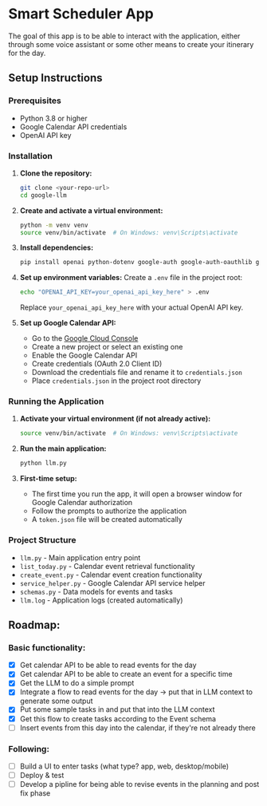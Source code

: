 # Smart Scheduler App

The goal of this app is to be able to interact with the application, 
either through some voice assistant or some other means to create 
your itinerary for the day. 

## Setup Instructions

### Prerequisites
- Python 3.8 or higher
- Google Calendar API credentials
- OpenAI API key

### Installation

1. **Clone the repository:**
   ```bash
   git clone <your-repo-url>
   cd google-llm
   ```

2. **Create and activate a virtual environment:**
   ```bash
   python -m venv venv
   source venv/bin/activate  # On Windows: venv\Scripts\activate
   ```

3. **Install dependencies:**
   ```bash
   pip install openai python-dotenv google-auth google-auth-oauthlib google-auth-httplib2 google-api-python-client
   ```

4. **Set up environment variables:**
   Create a `.env` file in the project root:
   ```bash
   echo "OPENAI_API_KEY=your_openai_api_key_here" > .env
   ```
   Replace `your_openai_api_key_here` with your actual OpenAI API key.

5. **Set up Google Calendar API:**
   - Go to the [Google Cloud Console](https://console.cloud.google.com/)
   - Create a new project or select an existing one
   - Enable the Google Calendar API
   - Create credentials (OAuth 2.0 Client ID)
   - Download the credentials file and rename it to `credentials.json`
   - Place `credentials.json` in the project root directory

### Running the Application

1. **Activate your virtual environment (if not already active):**
   ```bash
   source venv/bin/activate  # On Windows: venv\Scripts\activate
   ```

2. **Run the main application:**
   ```bash
   python llm.py
   ```

3. **First-time setup:**
   - The first time you run the app, it will open a browser window for Google Calendar authorization
   - Follow the prompts to authorize the application
   - A `token.json` file will be created automatically

### Project Structure

- `llm.py` - Main application entry point
- `list_today.py` - Calendar event retrieval functionality
- `create_event.py` - Calendar event creation functionality
- `service_helper.py` - Google Calendar API service helper
- `schemas.py` - Data models for events and tasks
- `llm.log` - Application logs (created automatically)

## Roadmap:
### Basic functionality:
- [x] Get calendar API to be able to read events for the day
- [x] Get calendar API to be able to create an event for a specific time
- [x] Get the LLM to do a simple prompt
- [x] Integrate a flow to read events for the day -> put that in LLM context to generate some output
- [x] Put some sample tasks in and put that into the LLM context
- [x] Get this flow to create tasks according to the Event schema
- [ ] Insert events from this day into the calendar, if they're not already there

### Following:
- [ ] Build a UI to enter tasks (what type? app, web, desktop/mobile)
- [ ] Deploy & test
- [ ] Develop a pipline for being able to revise events in the planning and post fix phase
